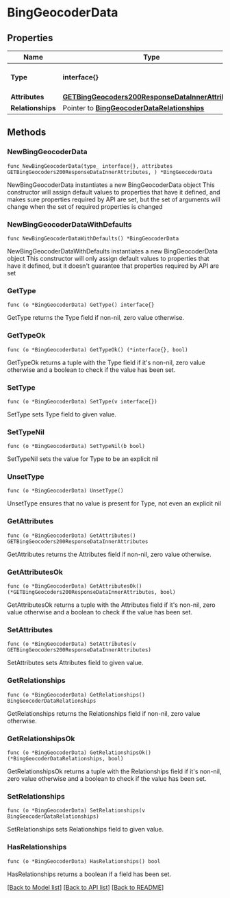 # BingGeocoderData

## Properties

Name | Type | Description | Notes
------------ | ------------- | ------------- | -------------
**Type** | **interface{}** | The resource&#39;s type | 
**Attributes** | [**GETBingGeocoders200ResponseDataInnerAttributes**](GETBingGeocoders200ResponseDataInnerAttributes.md) |  | 
**Relationships** | Pointer to [**BingGeocoderDataRelationships**](BingGeocoderDataRelationships.md) |  | [optional] 

## Methods

### NewBingGeocoderData

`func NewBingGeocoderData(type_ interface{}, attributes GETBingGeocoders200ResponseDataInnerAttributes, ) *BingGeocoderData`

NewBingGeocoderData instantiates a new BingGeocoderData object
This constructor will assign default values to properties that have it defined,
and makes sure properties required by API are set, but the set of arguments
will change when the set of required properties is changed

### NewBingGeocoderDataWithDefaults

`func NewBingGeocoderDataWithDefaults() *BingGeocoderData`

NewBingGeocoderDataWithDefaults instantiates a new BingGeocoderData object
This constructor will only assign default values to properties that have it defined,
but it doesn't guarantee that properties required by API are set

### GetType

`func (o *BingGeocoderData) GetType() interface{}`

GetType returns the Type field if non-nil, zero value otherwise.

### GetTypeOk

`func (o *BingGeocoderData) GetTypeOk() (*interface{}, bool)`

GetTypeOk returns a tuple with the Type field if it's non-nil, zero value otherwise
and a boolean to check if the value has been set.

### SetType

`func (o *BingGeocoderData) SetType(v interface{})`

SetType sets Type field to given value.


### SetTypeNil

`func (o *BingGeocoderData) SetTypeNil(b bool)`

 SetTypeNil sets the value for Type to be an explicit nil

### UnsetType
`func (o *BingGeocoderData) UnsetType()`

UnsetType ensures that no value is present for Type, not even an explicit nil
### GetAttributes

`func (o *BingGeocoderData) GetAttributes() GETBingGeocoders200ResponseDataInnerAttributes`

GetAttributes returns the Attributes field if non-nil, zero value otherwise.

### GetAttributesOk

`func (o *BingGeocoderData) GetAttributesOk() (*GETBingGeocoders200ResponseDataInnerAttributes, bool)`

GetAttributesOk returns a tuple with the Attributes field if it's non-nil, zero value otherwise
and a boolean to check if the value has been set.

### SetAttributes

`func (o *BingGeocoderData) SetAttributes(v GETBingGeocoders200ResponseDataInnerAttributes)`

SetAttributes sets Attributes field to given value.


### GetRelationships

`func (o *BingGeocoderData) GetRelationships() BingGeocoderDataRelationships`

GetRelationships returns the Relationships field if non-nil, zero value otherwise.

### GetRelationshipsOk

`func (o *BingGeocoderData) GetRelationshipsOk() (*BingGeocoderDataRelationships, bool)`

GetRelationshipsOk returns a tuple with the Relationships field if it's non-nil, zero value otherwise
and a boolean to check if the value has been set.

### SetRelationships

`func (o *BingGeocoderData) SetRelationships(v BingGeocoderDataRelationships)`

SetRelationships sets Relationships field to given value.

### HasRelationships

`func (o *BingGeocoderData) HasRelationships() bool`

HasRelationships returns a boolean if a field has been set.


[[Back to Model list]](../README.md#documentation-for-models) [[Back to API list]](../README.md#documentation-for-api-endpoints) [[Back to README]](../README.md)



